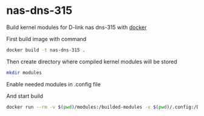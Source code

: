# nas-dns-315
Build kernel modules for D-link nas dns-315 with [docker](https://www.docker.com/)

First build image with command

```bash
docker build -t nas-dns-315 .
```
Then create directory where compiled kernel modules will be stored

```bash
mkdir modules
```

Enable needed modules in .config file

And start build

```bash
docker run --rm -v $(pwd)/modules:/builded-modules -v $(pwd)/.config:/DNS-315_GPL_v1.00/GPL/linux-kernel/.config nas-dns-315
```
